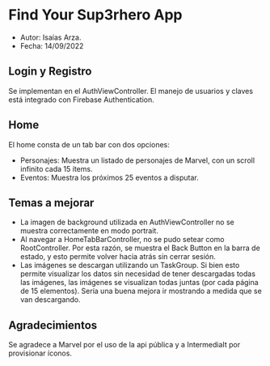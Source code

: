 #  Find Your Sup3rhero App

* Autor: Isaías Arza.
* Fecha: 14/09/2022

## Login y Registro

Se implementan en el AuthViewController. El manejo de usuarios y claves está integrado con Firebase Authentication.

## Home

El home consta de un tab bar con dos opciones:

* Personajes: Muestra un listado de personajes de Marvel, con un scroll infinito cada 15 ítems.
* Eventos: Muestra los próximos 25 eventos a disputar.

## Temas a mejorar

* La imagen de background utilizada en AuthViewController no se muestra correctamente en modo portrait.
* Al navegar a HomeTabBarController, no se pudo setear como RootController. Por esta razón, se muestra el Back Button en la barra de estado, y esto permite volver hacia atrás sin cerrar sesión.
* Las imágenes se descargan utilizando un TaskGroup. Si bien esto permite visualizar los datos sin necesidad de tener descargadas todas las imágenes, las imágenes se visualizan todas juntas (por cada página de 15 elementos). Sería una buena mejora ir mostrando a medida que se van descargando. 

## Agradecimientos

Se agradece a Marvel por el uso de la api pública y a IntermediaIt por provisionar íconos.



